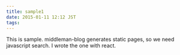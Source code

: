 ```yaml
---
title: sample1
date: 2015-01-11 12:12 JST
tags:
---
```


This is sample. middleman-blog generates static pages, so we need javascript search. I wrote the one with react.
